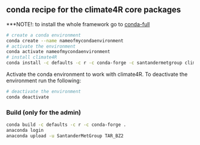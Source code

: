 ## conda recipe for the climate4R core packages

***NOTE!: to install the whole framework go to [conda-full](https://github.com/SantanderMetGroup/climate4R/tree/devel/conda-full)

```bash
# create a conda environment
conda create --name nameofmycondaenvironment
# activate the environment
conda activate nameofmycondaenvironment
# install climate4R
conda install -c defaults -c r -c conda-forge -c santandermetgroup climate4r-base=1.0.0
```
Activate the conda environment to work with climate4R. To deactivate the environment run the following:

```bash
# deactivate the environment
conda deactivate
```

### Build (only for the admin)

```bash
conda build -c defaults -c r -c conda-forge .
anaconda login
anaconda upload -u SantanderMetGroup TAR_BZ2
```
